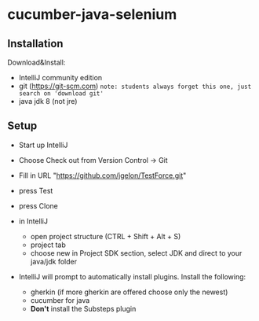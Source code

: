 cucumber-java-selenium
==================

## Installation

Download&Install:
- IntelliJ community edition 
- git (https://git-scm.com) `note: students always forget this one, just search on 'download git'`
- java jdk 8 (not jre)


## Setup

- Start up IntelliJ
- Choose Check out from Version Control -> Git
- Fill in URL "https://github.com/jgelon/TestForce.git"
- press Test
- press Clone

- in IntelliJ
  - open project structure (CTRL + Shift + Alt + S)
  - project tab
  - choose new in Project SDK section, select JDK and direct to your java/jdk folder

- IntelliJ will prompt to automatically install plugins. Install the following: 
  - gherkin (if more gherkin are offered choose only the newest)
  - cucumber for java
  - <b>Don't</b> install the Substeps plugin



